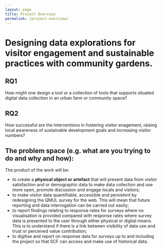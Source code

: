 ```yaml
---
layout: page
title: Project Overview
permalink: /project-overview/
---
```


# Designing data explorations for visitor engagement and sustainable practices with community gardens.  

## RQ1
How might one design a tool or a collection of tools that supports situated digital data collection in an urban farm or community space? 

## RQ2
How successful are the interventions in fostering visitor enagement, raising local awareness of sustainable development goals and increasing visitor numbers?  

## The problem space (e.g. what are you trying to do and why and how):
The product of the work will be: 
* to create a **physical object or artefact** that will present data from visitor satisfaction and or demographic data to make data collection and use more open, promote discussion and engage locals and visitors;
* to make visitor data quantifiable, accessible and persistent by redesigning the QMUL survey for the web. This will mean that future reporting and data interrogation can be carried out easily; 
* to report findings relating to response rates for surveys where no visualisation is provided compared with response rates where survey data is presented to the user through either physical or digital means. This is to understand if there is a link between visibility of data use and trust or perceived value contribution; 
* to digitise and report on response data for surveys up to and including the project so that SCF can access and make use of historical data.




